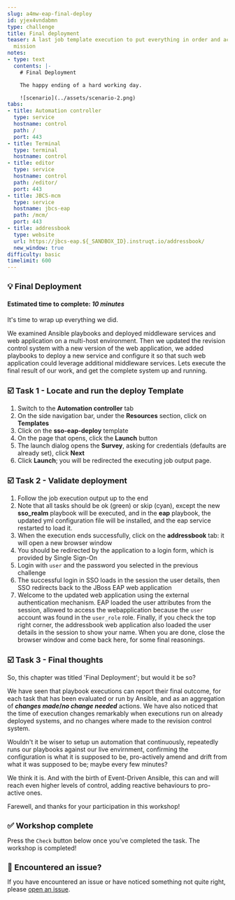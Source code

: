 ```yaml
---
slug: a4mw-eap-final-deploy
id: yjex4vndabmn
type: challenge
title: Final deployment
teaser: A last job template execution to put everything in order and accomplish our
  mission
notes:
- type: text
  contents: |-
    # Final Deployment

    The happy ending of a hard working day.

    ![scenario](../assets/scenario-2.png)
tabs:
- title: Automation controller
  type: service
  hostname: control
  path: /
  port: 443
- title: Terminal
  type: terminal
  hostname: control
- title: editor
  type: service
  hostname: control
  path: /editor/
  port: 443
- title: JBCS-mcm
  type: service
  hostname: jbcs-eap
  path: /mcm/
  port: 443
- title: addressbook
  type: website
  url: https://jbcs-eap.${_SANDBOX_ID}.instruqt.io/addressbook/
  new_window: true
difficulty: basic
timelimit: 600
---
```

 💡 Final Deployment
===
#### Estimated time to complete: *10 minutes*<p>

It's time to wrap up everything we did.

We examined Ansible playbooks and deployed middleware services and web application on a multi-host environment. Then we updated the revision control system with a new version of the web application, we added playbooks to deploy a new service and configure it so that such web application could leverage additional middleware services. Lets execute the final result of our work, and get the complete system up and running.


☑️ Task 1 - Locate and run the deploy Template
===

1. Switch to the **Automation controller** tab
2. On the side navigation bar, under the **Resources** section, click on **Templates**
3. Click on the **sso-eap-deploy** template
4. On the page that opens, click the **Launch** button
5. The launch dialog opens the **Survey**, asking for credentials (defaults are already set), click **Next**
6. Click **Launch**; you will be redirected the executing job output page.


☑️ Task 2 - Validate deployment
===

1. Follow the job execution output up to the end
2. Note that all tasks should be ok (green) or skip (cyan), except the new **sso_realm** playbook will be executed, and in the **eap** playbook, the updated yml configuration file will be installed, and the eap service restarted to load it.
3. When the execution ends successfully, click on the **addressbook** tab: it will open a new browser window
4. You should be redirected by the application to a login form, which is provided by Single Sign-On
5. Login with `user` and the password you selected in the previous challenge
6. The successful login in SSO loads in the session the user details, then SSO redirects back to the JBoss EAP web application
7. Welcome to the updated web application using the external authentication mechanism. EAP loaded the user attributes from the session, allowed to access the webapplication because the `user` account was found in the `user_role` role. Finally, if you check the top right corner, the addressbook web application also loaded the user details in the session to show your name. When you are done, close the browser window and come back here, for some final reasonings.


☑️ Task 3 - Final thoughts
===

So, this chapter was titled 'Final Deployment'; but would it be so?

We have seen that playbook executions can report their final outcome, for each task that has been evaluated or run by Ansible, and as an aggregation of **_changes made_/_no change needed_** actions.
We have also noticed that the time of execution changes remarkably when executions run on already deployed systems, and no changes where made to the revision control system.

Wouldn't it be wiser to setup un automation that continuously, repeatedly runs our playbooks against our live envirnment, confirming the configuration is what it is supposed to be, pro-actively amend and drift from what it was supposed to be; maybe every few minutes?

We think it is. And with the birth of Event-Driven Ansible, this can and will reach even higher levels of control, adding reactive behaviours to pro-active ones.

Farewell, and thanks for your participation in this workshop!


✅ Workshop complete
===
Press the `Check` button below once you’ve completed the task. The workshop is completed!


🐛 Encountered an issue?
====

If you have encountered an issue or have noticed something not quite right, please [open an issue](https://github.com/ansible-middleware/instruqt/issues/new?labels=a4mw-eap-sso&title=Issue+with+Deploy+Red+Hat+Single+Sign-On+with+Ansible+for+Middleware+collections+slug+ID:+a4mw-eap-sso-final-deploy&assignees=guidograzioli).

<style type="text/css" rel="stylesheet">
  .lightbox {
    display: none;
    position: fixed;
    justify-content: center;
    align-items: center;
    z-index: 999;
    top: 0;
    left: 0;
    right: 0;
    bottom: 0;
    padding: 1rem;
    background: rgba(0, 0, 0, 0.8);
    margin-left: auto;
    margin-right: auto;
    margin-top: auto;
    margin-bottom: auto;
  }
  .lightbox:target {
    display: flex;
  }
  .lightbox img {
    /* max-height: 100% */
    max-width: 60%;
    max-height: 60%;
  }
  img {
    display: block;
    margin-left: auto;
    margin-right: auto;
  }
  h1 {
    font-size: 18px;
  }
    h2 {
    font-size: 16px;
    font-weight: 600
  }
    h3 {
    font-size: 14px;
    font-weight: 600
  }
  p span {
    font-size: 14px;
  }
  ul li span {
    font-size: 14px
  }
</style>
